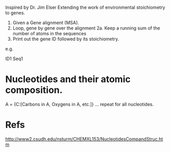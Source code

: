 Inspired by Dr. Jim Elser
Extending the work of environmental stoichiometry to genes.

1. Given a Gene alignment (MSA).
2. Loop, gene by gene over the alignment
  2a. Keep a running sum of the number of atoms in the sequences
3. Print out the gene ID followed by its stoichiometry.

e.g.

ID1 Seq1

# Nucleotides and their atomic composition.
A = {C:[Carbons in A, Oxygens in A, etc.]}
... repeat for all nucleotides.

# Refs

http://www2.csudh.edu/nsturm/CHEMXL153/NucleotidesCompandStruc.htm
